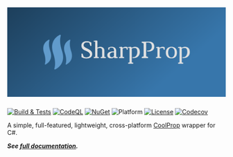 # ![SharpProp](https://raw.githubusercontent.com/portyanikhin/SharpProp/master/src/SharpProp/pictures/header.png)

[![Build & Tests](https://github.com/portyanikhin/SharpProp/actions/workflows/build-and-tests.yml/badge.svg)](https://github.com/portyanikhin/SharpProp/actions/workflows/build-and-tests.yml)
[![CodeQL](https://github.com/portyanikhin/SharpProp/actions/workflows/codeql-analysis.yml/badge.svg)](https://github.com/portyanikhin/SharpProp/actions/workflows/codeql-analysis.yml)
[![NuGet](https://img.shields.io/nuget/v/SharpProp)](https://www.nuget.org/packages/SharpProp)
![Platform](https://img.shields.io/badge/platform-win--64%20%7C%20mac--64%20%7C%20linux--64-lightgrey)
[![License](https://img.shields.io/github/license/portyanikhin/SharpProp)](https://github.com/portyanikhin/SharpProp/blob/master/LICENSE)
[![Codecov](https://codecov.io/gh/portyanikhin/SharpProp/branch/master/graph/badge.svg?token=P3JH3D1L0Q)](https://codecov.io/gh/portyanikhin/SharpProp)

A simple, full-featured, lightweight, cross-platform [CoolProp](http://www.coolprop.org) wrapper for C#.

_**See [full documentation](https://github.com/portyanikhin/SharpProp).**_

